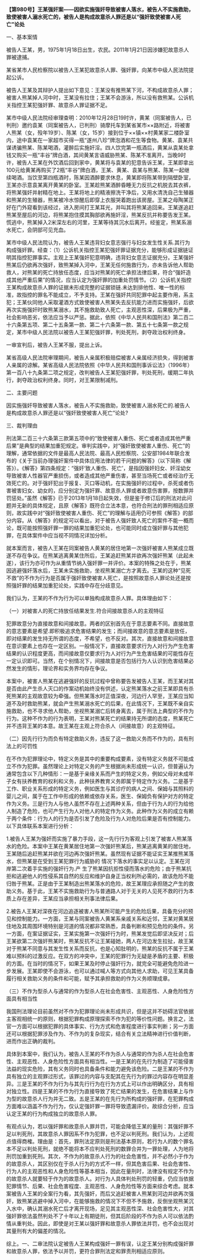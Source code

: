 **【第980号】王某强奸案——因欲实施强奸导致被害人落水，被告人不实施救助，致使被害人溺水死亡的，被告人是构成故意杀人罪还是以“强奸致使被害人死亡”论处**

一、基本案情

被告人王某，男，1975年1月18日出生，农民。2011年1月21日因涉嫌犯故意杀人罪被逮捕。

某省某市人民检察院以被告人王某犯故意杀人罪、强奸罪，向某市中级人民法院提起公诉。

被告人王某及其辩护人提出如下意见：王某没有推熊某下河，不构成故意杀人罪；被害人熊某掉人河中时，王某没有拉住；王某不会游泳，所以没有救熊某。公诉机关指控王某犯强奸罪、故意杀人罪证据不足。

某市中级人民法院经审理查明：2010年12月28日19时许，黄某（同案被告人，已判刑）邀约袁某（同案被告人，已判刑）骑摩托车到某省某市××路附近，将被害人熊某（女，殁年19岁）、陈某（女，15岁）接到位于××镇××村黄某家二楼卧室内，途中袁某在一家超市买得一瓶“遂州八珍”牌泡酒和花生等食物。黄某、袁某共谋诱骗熊某、陈某喝酒，灌醉后实施奸淫。四人饮完第一瓶酒后，黄某从袁某处拿钱又购买一瓶“丰谷”牌白酒，其间黄某言语威胁熊某、陈某不准离开。当晚9时许，被告人王某在外饮酒后回到家中，黄某将与袁某的犯意告诉王某，王某即拿出100元给黄某再购买了2瓶“丰谷”牌白酒，王某、黄某、袁某与熊某、陈某一起继续喝酒。当饮至第四瓶酒时，陈某因酒醉要求休息，黄某即将陈某带到隔壁卧室，王某亦示意袁某离开黄某的卧室。王某趁熊某酒醉昏睡无力反抗之机脱去其衣裤，将熊某强奸并射精在地上。王某将地上的精液擦洗干净后，又用水清洗自己生殖器和熊某的生殖器，熊某被冷水惊醒后即穿上衣服哭着跑出该房屋。王某之母陶某正好在门外窥看到该经过，进入房间打王某耳光，并叫其将熊某追回来。王某遂追赶熊某至屋后的河边，将熊某抱住摸其胸部欲再施奸淫，熊某反抗并称要告发王某。慌逃中，熊某掉入2米深左右的河里，王某等待其沉水后离开。经鉴定，熊某系溺水死亡，会阴部可见充血。

某市中级人民法院认为，被告人王某违背妇女意志强行与妇女发生性关系.其行为构成强奸罪。经查：（1）公诉机关指控王某犯强奸罪证据充分，能够形成证据链证明其指控犯罪事实。主观上王某强奸犯意明确，违背妇女意志证据充分。王某强奸熊某后仍欲再次强奸，致熊某掉入河中，王某无任何施救行为，亦未告诉他人帮助救人，对熊某的死亡持放任态度，应当对熊某的死亡承担法律后果，符合“强奸造成其他严重后果”的情况，应当认定为强奸罪的加重处罚情节。（2）公诉机关指控王某构成故意杀人罪的证据未形成完整的证据锁链.未达到排他性、唯一性的标准，故指控的罪名不能成立，不予支持。王某在强奸共同犯罪中起主要作用，系主犯；王某伙同他人采取灌酒方式致使被害人熊某失去反抗能力进而实施强奸，后欲再次实施强奸时致熊某溺水，其不施救助致人死亡，主观恶性深，后果极为严重，社会影响恶劣，依法应当予以严惩。据此，依照《中华人民共和国刑法》第二百二十六条第五项、第二十五条第一款、第二十六条第一款、第五十七条第一款之规定，某市中级人民法院以被告人王某犯强奸罪，判处死刑，剥夺政治权利终身。

一审宣判后，被告人王某不服，提出上诉。

某省高级人民法院审理期间，被告人亲属积极赔偿被害人亲属经济损失，得到被害人亲属的谅解。某省高级人民法院依照《中华人民共和国刑事诉讼法》（1996年）第一百八十九条第二项之规定，改判被告人王某犯强奸罪，判处死刑，缓期二年执行，剥夺政治权利终身。同时，对王某限制减刑。

二、主要问题

因实施强奸导致被害人落水，被告人不实施救助，致使被害人溺水死亡的.被告人是构成故意杀人罪还是以“强奸致使被害人死亡”论处?

三、裁判理由

刑法第二百三十六条第三款第五项中的“致使被害人重伤、死亡或者造成其他严重后果”是典型的结果加重犯规定。审判实践中，对“强奸致使被害人重伤、死亡”的理解，通常依据的文件是最高人民法院、最高人民检察院、公安部1984年联合发布的《关于当前办理强奸案件中具体应用法律的若干问题的解答》（以下简称《解答》）。《解答》第四条规定：“强奸‘致人重伤、死亡’，是指因强奸妇女、奸淫幼女导致被害人性器官严重损伤，或者造成其他严重伤害，甚至当场死亡或者经治疗无效死亡的。对于强奸犯出于报复、灭口等动机，在实施强奸的过程中，杀死或者伤害被害妇女、幼女的，应分别定为强奸罪、故意杀人罪或者故意伤害罪，按数罪并罚惩处。”虽然《解答》已于2013年1月18日起失效，但是鉴于修订后的刑法对此问题并无新的具体规定，且原《解答》既符合立法本意，也符合刑法的罪刑相适应原则，故实践中对“强奸致使被害人重伤、死亡”的理解与适用仍可参照《解答》的部分内容。从《解答》的规定可以看出，对于被告人强奸致人死亡的案件不能一概而论，既可能按照强奸罪一罪的结果加重犯论处，也可能同时成立强奸罪与其他犯罪，在具体案件中应当视不同情况详加分析。

就本案而言，被告人王某在同案被告人黄某的居住地第一次强奸被害人熊某成立既遂不存在争议。在熊某逃离黄某住所后，王某追赶熊某并欲再次强奸熊某（此起未遂），该行为亦可作为从重情节纳入强奸罪一并评价。本案的特殊之处在于，熊某因逃避强奸落水后，王某未实施救助，坐视熊某溺亡方才离去。王某的这种“见死不救”的不作为行为是否属于强奸致使被害人死亡，是按照故意杀人罪论处还是按照强奸罪的结果加重犯论处，实践中存在分歧意见。

我们认为，王某的不作为行为可以单独构成故意杀人罪。具体理由如下：

（一）对被害人的死亡持放任结果发生.符合间接故意杀人的主观特征

犯罪故意分为直接故意和间接故意。两者的区别首先在于意志要素不同。直接故意的意志要素是希望.即积极追求危害结果的发生；而间接故意的意志要素是放任，即对结果的发生持无所谓的态度，不希望，也不反对。其次，直接故意和间接故意在意识要素上也存在一定区别。一般情况下，直接故意要求行为人对行为产生危害结果的认识程度更高，而间接故意仅要求行为人对行为产生危害结果的可能性存在一定认识即可。当然，在个别情况下，间接故意是否包括行为人认识到危害结果必然发生的情形，理论界和实务界均存在争议。

本案中，被害人熊某在逃避强奸的反抗过程中曾称要告发被告人王某，而王某对其是否由此产生杀人灭口的作案动机始终没有供述，认定熊某落水之前王某即具有杀死熊某的主观故意较为牵强。但熊某落水时正值深夜，河边行人罕至，王某应当知道不及时救助熊某，就会产生熊某溺水死亡的后果，在此情况下，王某既不亲自实施救助，也不寻求他人帮助，坐视熊某溺亡后转身离去，属于刑法上典型的不作为行为。这种不作为的行为表明，王某对熊某死亡的结果持无所谓的态度，熊某死亡并不违背王某的本意。故王某在主观上符合杀人（间接故意）的主观特征。

（二）因先行行为而负有特定救助义务，违反了这一救助义务而不作为的，具有刑法上的可罚性

在不作为犯罪理论中，特定义务是其中的重要构成要素，没有特定义务就不可能成立不作为犯罪。虽然理论上对特定义务的产生根据尚未形成统一认识，但普遍认为通常包含以下几种情形：一是基于亲缘关系而产生的特定义务，例如父母对未成年子女有扶养教育的权利和义务，此种扶养教育义务即属于特定作为义务。二是基于工作、职业关系形成的特定义务，例如医生与其诊疗的病人之间、保姆与其照料的婴儿之间，属于在工作中形成的依赖或依存关系，医生、保姆负有保护对方的特定作为义务。三是行为人与他人虽然不存在上述两种关系，但由于行为人的行为给他人制造了危险，也可产生行为人对他人的特定作为义务。此种作为义务的成立有赖于两个条件：行为人的行为是否引发了危险及行为人对危险后果是否有控制能力。以下具体联系本案进行分析：

1.被告人王某为强奸而实施了暴力手段，这一先行行为客观上引发了被害人熊某落水的危险。本案中王某在黄某居住地第一次强奸熊某后，熊某逃离黄某的居住地，王某随后追赶熊某并欲在河边再次强奸熊某。虽然现有证据不能证实王某推熊某落水，但熊某是在受到王某犯罪行为威胁的 情况下落水的事实足以认定。王某在河岸第二次着手实施的强奸行为.产 生了熊某因抗拒性侵而落水的危险；由于熊某抗拒和逃避他人的性侵系其自然的反应和维护自身正当权利所必需的，故该危险不能归咎于熊某。正是由于王某制造出熊某落水的危险，故王某理应承担随之产生的救助义务。基于此，王某不实施救助行为与普通路人对于无关的人见死不救的行为本质上存在差异，王某应当承担相关刑事法律后果。

2.被告人王某对深夜在河边追逐被害人熊某所可能产生的危险后果，具备充分的预见和控制能力。一方面，王某与同案被告人黄某系亲戚关系和近邻，王某对黄某居住地及其周围环境特别是河道的情况都非常熟悉，具备判断和预见危险的条件。另一方面，在案证据证实，王某实施第一次强奸行为时，熊某发觉后即坚决反对；后王某欲第二次强奸熊某时，熊某反抗不让王某碰她，两人在河边发生拉扯，故王某对于熊某不同意与其发生性关系而反抗，也是心知肚明的，熊某的反抗不属于王某难以预料的过激反应。在双方的冲突中，王某的犯罪行为无疑是矛盾的主要、积极的方面。在当时的情况下，如果王某及时停止强奸行为，就完全可能避免危险进一步发展。王某即使不会游泳，也可以通过喊人等方式向其他人求助，可见王某具备履行相关救助义务的条件和可能，赋予其承担救助的作为义务顺理成章。

（三）不作为型杀人与通常的作为型杀人在社会危害性、主观恶性、人身危险性方面具有相当性

我国刑法理论目前虽然对不作为犯罪理论尚未形成共识，但是这并不妨碍法官依据主客观相统一的原则，根据犯罪构成原理探索不作为犯的等价性问题。换言之，法官一方面可以根据犯罪的具体事实、行为方式和危害程度进行事实判断；另一方面还可以根据犯罪涉及作为、不作为的复杂现实，结合有关立法精神进行价值判断，进而作出正确的裁判。

具体到本案中，我们认为，被告人王某的不作为杀人与通常的作为杀人在社会危害性、主观恶性、人身危险性方面具有相当性。一是王某的在先行为制造了可能侵害法益的现实危险，其有义务同时也具备条件和能力避免该危险。二是王某的不作为具有独立的主观罪过形式，该罪过的内容与支配其在先行为的罪过内容存在明显差异。三是王某的不作为行为与其先行行为在行为方式上可以作出明确区分，具有相对独立性。四是王某的不作为行为直接导致了死亡结果的发生，在危害结果上与作为型的故意杀人行为并无二致。五是王某的在先行为所构成的强奸罪，在犯罪构成方面难以涵盖不作为行为，仅认定强奸罪一罪将导致遗漏评价。故综合分析，应当认定王某的行为构成独立的故意杀人罪。

有观点认为，若以强奸罪和故意杀人罪并罚，可能会降低王某的量刑：其强奸罪不足以判死刑，其故意杀人罪因系不作为犯罪，也不足以判死刑。我们认为，上述观点值得商榷。理由是：首先，罪刑法定原则是刑法基本原则，若行为人的数个罪名本不足以判处死刑，就绝不能将本不应判处死刑的数罪合并为一罪处理，人为地将刑罚加重到死刑。其次，不作为的故意杀人行为的社会危害性，并不必然小于作为的故意杀人，其区别仅在于杀人行为的方式不一样，但其危害后果、社会危害性、行为人的主观恶性和人身危险性等基本相当，因此在量刑时，法律没有规定不作为的故意杀人就要轻于作为的故意杀人。对行为人具体判处刑罚的轻重，仍应当依据犯罪情节、后果、社会危害程度、主观恶性、人身危险性等方面来综合考虑。就本案被告人王某的全案行为看，其先强奸，而后又追赶被害人熊某到河边并欲再次强奸，致熊某逃避中掉入河中，在能够施救的情况下不但不予施救，反倒坐观熊某沉入水中，确认其溺水死亡后才离开现场，足见其主观恶性深、社会危害性大，对其强奸罪依法虽然判处不了十年以上有期徒刑，但其后阶段的不作为杀人可以依法酌情从重判处。因此，即使是对王某以强奸罪和故意杀人罪依法并罚，也不会出现对其量刑有大的偏差的情况。

综上。一、二审法院认定被告人王某构成强奸一罪有误，认定王某分别构成强奸罪和故意杀人罪，依法予以并罚，更符合罪刑法定和罪责刑相适应原则。
